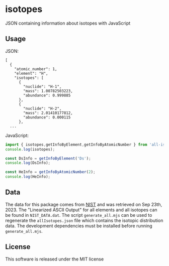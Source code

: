 # isotopes
JSON containing information about isotopes with JavaScript

## Usage
JSON:
```
[
  {
    "atomic_number": 1,
    "element": "H",
    "isotopes": [
      {
        "nuclide": "H-1",
        "mass": 1.00782503223,
        "abundance": 0.999885
      },
      {
        "nuclide": "H-2",
        "mass": 2.01410177812,
        "abundance": 0.000115
      },
  ...
```

JavaScript:
``` javascript
import { isotopes,getInfoByElement,getInfoByAtomicNumber } from 'all-isotopes';
console.log(isotopes);

const DsInfo = getInfoByElement('Ds');
console.log(DsInfo);

const HeInfo = getInfoByAtomicNumber(2);
console.log(HeInfo);

```

## Data
The data for this package comes from [NIST](https://www.nist.gov/pml/atomic-weights-and-isotopic-compositions-relative-atomic-masses) and was retrieved on Sep 23th, 2023. The "Linearized ASCII Output" for all elements and all isotopes can be found in `NIST_DATA.dat`. The script `generate_all.mjs` can be used to regenerate the `allIsotopes.json` file which contains the isotopic distribution data. The development dependencies must be installed before running `generate_all.mjs`.

## License
This software is released under the MIT license